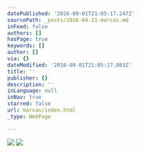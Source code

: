 ```yaml
---
datePublished: '2016-09-01T21:05:17.247Z'
sourcePath: _posts/2016-04-21-marcas.md
inFeed: false
authors: []
hasPage: true
keywords: []
author: []
via: {}
dateModified: '2016-09-01T21:05:17.083Z'
title: ''
publisher: {}
description: ''
inLanguage: null
inNav: true
starred: false
url: marcas/index.html
_type: WebPage

---
```

![](https://the-grid-user-content.s3-us-west-2.amazonaws.com/6e717149-0b81-4d4e-93f6-897309200d49.png)
![](https://the-grid-user-content.s3-us-west-2.amazonaws.com/f7f0ad7b-a9be-4dfa-979b-90ac58c931c3.jpg)